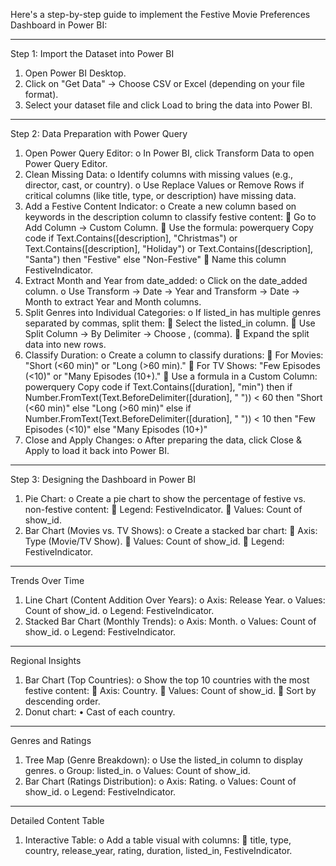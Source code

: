 Here's a step-by-step guide to implement the Festive Movie Preferences Dashboard in Power BI:
______________
Step 1: Import the Dataset into Power BI
1.	Open Power BI Desktop.
2.	Click on "Get Data" → Choose CSV or Excel (depending on your file format).
3.	Select your dataset file and click Load to bring the data into Power BI.
______________
Step 2: Data Preparation with Power Query
1.	Open Power Query Editor:
o	In Power BI, click Transform Data to open Power Query Editor.
2.	Clean Missing Data:
o	Identify columns with missing values (e.g., director, cast, or country).
o	Use Replace Values or Remove Rows if critical columns (like title, type, or description) have missing data.
3.	Add a Festive Content Indicator:
o	Create a new column based on keywords in the description column to classify festive content:
	Go to Add Column → Custom Column.
	Use the formula:
powerquery
Copy code
if Text.Contains([description], "Christmas") or Text.Contains([description], "Holiday") or Text.Contains([description], "Santa") then "Festive" else "Non-Festive"
	Name this column FestiveIndicator.
4.	Extract Month and Year from date_added:
o	Click on the date_added column.
o	Use Transform → Date → Year and Transform → Date → Month to extract Year and Month columns.
5.	Split Genres into Individual Categories:
o	If listed_in has multiple genres separated by commas, split them:
	Select the listed_in column.
	Use Split Column → By Delimiter → Choose , (comma).
	Expand the split data into new rows.
6.	Classify Duration:
o	Create a column to classify durations:
	For Movies: "Short (<60 min)" or "Long (>60 min)."
	For TV Shows: "Few Episodes (<10)" or "Many Episodes (10+)."
	Use a formula in a Custom Column:
powerquery
Copy code
if Text.Contains([duration], "min") then 
    if Number.FromText(Text.BeforeDelimiter([duration], " ")) < 60 then "Short (<60 min)" else "Long (>60 min)"
else 
    if Number.FromText(Text.BeforeDelimiter([duration], " ")) < 10 then "Few Episodes (<10)" else "Many Episodes (10+)"
7.	Close and Apply Changes:
o	After preparing the data, click Close & Apply to load it back into Power BI.
______________
Step 3: Designing the Dashboard in Power BI
1.	Pie Chart:
o	Create a pie chart to show the percentage of festive vs. non-festive content:
	Legend: FestiveIndicator.
	Values: Count of show_id.
2.	Bar Chart (Movies vs. TV Shows):
o	Create a stacked bar chart:
	Axis: Type (Movie/TV Show).
	Values: Count of show_id.
	Legend: FestiveIndicator.
______________
Trends Over Time
1.	Line Chart (Content Addition Over Years):
o	Axis: Release Year.
o	Values: Count of show_id.
o	Legend: FestiveIndicator.
2.	Stacked Bar Chart (Monthly Trends):
o	Axis: Month.
o	Values: Count of show_id.
o	Legend: FestiveIndicator.
______________
Regional Insights
1.	Bar Chart (Top Countries):
o	Show the top 10 countries with the most festive content:
	Axis: Country.
	Values: Count of show_id.
	Sort by descending order.
2.	Donut chart:
•	Cast of each country.
______________
Genres and Ratings
1.	Tree Map (Genre Breakdown):
o	Use the listed_in column to display genres.
o	Group: listed_in.
o	Values: Count of show_id.
2.	Bar Chart (Ratings Distribution):
o	Axis: Rating.
o	Values: Count of show_id.
o	Legend: FestiveIndicator.
______________
Detailed Content Table
1.	Interactive Table:
o	Add a table visual with columns:
	title, type, country, release_year, rating, duration, listed_in, FestiveIndicator.
